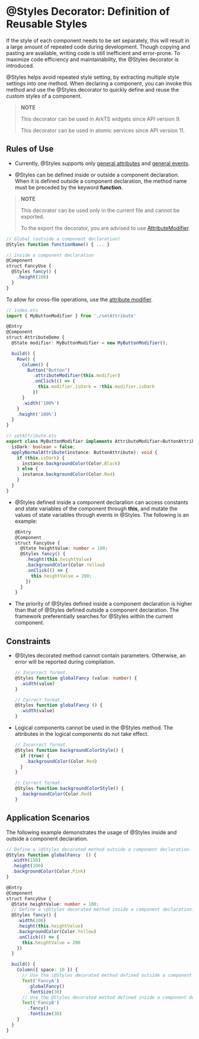 # \@Styles Decorator: Definition of Reusable Styles


If the style of each component needs to be set separately, this will result in a large amount of repeated code during development. Though copying and pasting are available, writing code is still inefficient and error-prone. To maximize code efficiency and maintainability, the \@Styles decorator is introduced.


\@Styles helps avoid repeated style setting, by extracting multiple style settings into one method. When declaring a component, you can invoke this method and use the \@Styles decorator to quickly define and reuse the custom styles of a component.

> **NOTE**
>
> This decorator can be used in ArkTS widgets since API version 9.
>
> This decorator can be used in atomic services since API version 11.

## Rules of Use

- Currently, \@Styles supports only [general attributes](../reference/apis-arkui/arkui-ts/ts-component-general-attributes.md) and [general events](../reference/apis-arkui/arkui-ts/ts-component-general-events.md).

- \@Styles can be defined inside or outside a component declaration. When it is defined outside a component declaration, the method name must be preceded by the keyword **function**.

> **NOTE**
>
> This decorator can be used only in the current file and cannot be exported.
>
> To the export the decorator, you are advised to use [AttributeModifier](../ui/arkts-user-defined-extension-attributeModifier.md).

  ```ts
  // Global (outside a component declaration)
  @Styles function functionName() { ... }

  // Inside a component declaration
  @Component
  struct FancyUse {
    @Styles fancy() {
      .height(100)
    }
  }
  ```

To allow for cross-file operations, use the [attribute modifier](../reference/apis-arkui/arkui-ts/ts-universal-attributes-attribute-modifier.md).

  ```ts
  // index.ets
  import { MyButtonModifier } from './setAttribute'

  @Entry
  @Component
  struct AttributeDemo {
    @State modifier: MyButtonModifier = new MyButtonModifier();

    build() {
      Row() {
        Column() {
          Button("Button")
            .attributeModifier(this.modifier)
            .onClick(() => {
              this.modifier.isDark = !this.modifier.isDark
            })
        }
        .width('100%')
      }
      .height('100%')
    }
  }
  ```

  ```ts
  // setAttribute.ets
  export class MyButtonModifier implements AttributeModifier<ButtonAttribute> {
    isDark: boolean = false;
    applyNormalAttribute(instance: ButtonAttribute): void {
      if (this.isDark) {
        instance.backgroundColor(Color.Black)
      } else {
        instance.backgroundColor(Color.Red)
      }
    }
  }
  ```

- \@Styles defined inside a component declaration can access constants and state variables of the component through **this**, and mutate the values of state variables through events in \@Styles. The following is an example:

  ```ts
  @Entry
  @Component
  struct FancyUse {
    @State heightValue: number = 100;
    @Styles fancy() {
      .height(this.heightValue)
      .backgroundColor(Color.Yellow)
      .onClick(() => {
        this.heightValue = 200;
      })
    }
  }
  ```

- The priority of \@Styles defined inside a component declaration is higher than that of \@Styles defined outside a component declaration.
  The framework preferentially searches for \@Styles within the current component.


## Constraints

- \@Styles decorated method cannot contain parameters. Otherwise, an error will be reported during compilation.

  ```ts
  // Incorrect format.
  @Styles function globalFancy (value: number) {
    .width(value)
  }

  // Correct format.
  @Styles function globalFancy () {
    .width(value)
  }
  ```

- Logical components cannot be used in the \@Styles method. The attributes in the logical components do not take effect.

  ```ts
  // Incorrect format.
  @Styles function backgroundColorStyle() {
    if (true) {
      .backgroundColor(Color.Red)
    }
  }

  // Correct format.
  @Styles function backgroundColorStyle() {
    .backgroundColor(Color.Red)
  }
  ```

## Application Scenarios

The following example demonstrates the usage of \@Styles inside and outside a component declaration.

```ts
// Define a \@Styles decorated method outside a component declaration.
@Styles function globalFancy  () {
  .width(150)
  .height(100)
  .backgroundColor(Color.Pink)
}

@Entry
@Component
struct FancyUse {
  @State heightValue: number = 100;
  // Define a \@Styles decorated method inside a component declaration.
  @Styles fancy() {
    .width(200)
    .height(this.heightValue)
    .backgroundColor(Color.Yellow)
    .onClick(() => {
      this.heightValue = 200
    })
  }

  build() {
    Column({ space: 10 }) {
      // Use the \@Styles decorated method defined outside a component declaration.
      Text('FancyA')
        .globalFancy()
        .fontSize(30)
      // Use the @Styles decorated method defined inside a component declaration.
      Text('FancyB')
        .fancy()
        .fontSize(30)
    }
  }
}
```

<!--no_check-->